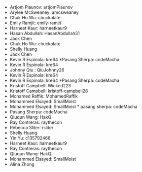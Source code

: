 * Artjom Plaunov: artjomPlaunov 
* Arylee McSweaney: amcsweaney
* Chuk Ho Wu: chuckolate
* Emily Ramjit: emily-ramjit
* Harneet Kaur: harneetkaur9
* Hasan Abdullah: HasanAbdullah31
* Jack Chen
* Chuk Ho Wu: chuckolate
* Shelly Huang
* Jack Chen
* Kevin R Espinola: kre64 *Pasang Sherpa: codeMacha
* Kevin R Espinola: kre64
* Johnny Qiu : QiuJohnny26
* Kevin R Espinola: kre64
* Kevin R Espinola: kre64 *Pasang Sherpa: codeMacha
* Kristoff Campbell: Wicked223
* Kristoff Campbell: kristoff-campbell28
* Mohamed Raffik: MohamedRaffik
* Mohammed Elsayed: SmallMoist
* Mohammed Elsayed: SmallMoist * pasang sherpa: codeMacha 
* Pasang Sherpa: codeMacha
* Qiuqun Wang: HakQ
* Ray Contreras: raythecon
* Rebecca Sliter: rsliter
* Shelly Huang
* Yin Yu: c135792468
* Harneet Kaur: harneetkaur9
* Ray Contreras: raythecon
* Qiuqun Wang: HakQ
* Mohammed Elsayed: SmallMoist
* Alina Zhong
